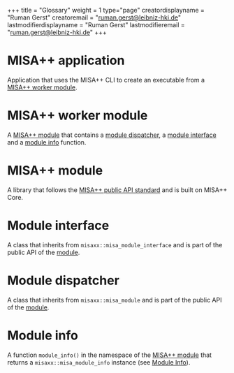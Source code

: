 +++
title = "Glossary"
weight = 1
type="page"
creatordisplayname = "Ruman Gerst"
creatoremail = "ruman.gerst@leibniz-hki.de"
lastmodifierdisplayname = "Ruman Gerst"
lastmodifieremail = "ruman.gerst@leibniz-hki.de"
+++

# MISA++ application

Application that uses the MISA++ CLI to create an executable from a [MISA++ worker module](#misa-worker-module).

# MISA++ worker module

A [MISA++ module](#misa-module) that contains a [module dispatcher](#module-dispatcher), a [module interface](#module-interface) and a [module info](#module-info) function.

# MISA++ module

A library that follows the [MISA++ public API standard](standards/public-api) and is built on MISA++ Core.

# Module interface

A class that inherits from `misaxx::misa_module_interface` and is part of the public API of the [module](#misa-module).

# Module dispatcher

A class that inherits from `misaxx::misa_module` and is part of the public API of the [module](#misa-module).

# Module info

A function `module_info()` in the namespace of the [MISA++ module](#misa-module) that returns a `misaxx::misa_module_info` instance (see [Module Info](standards/module-info)).
